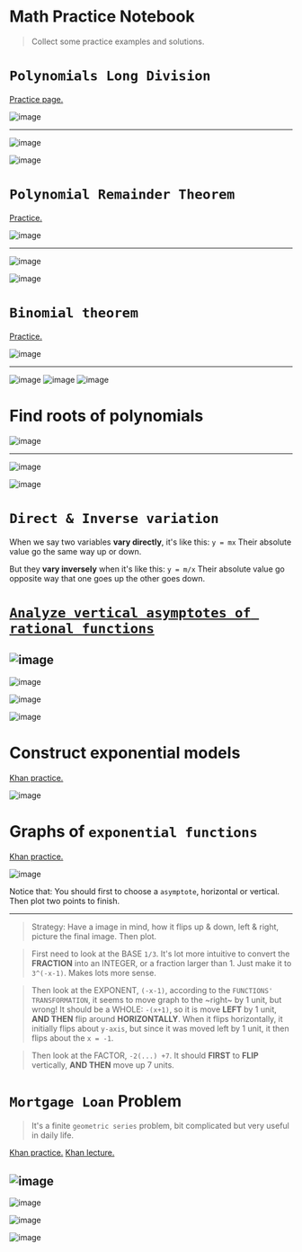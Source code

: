 # Math Practice Notebook
> Collect some practice examples and solutions.


# `Polynomials Long Division`

[Practice page.](https://www.khanacademy.org/math/algebra2/modal/e/divide-polynomials-by-binomials#arithmetic-with-polynomials)

![image](https://user-images.githubusercontent.com/14041622/37635362-1b67c8c2-2c36-11e8-8961-4085f0472c6f.png)

----------------------------------

![image](https://user-images.githubusercontent.com/14041622/37635386-441cf9ea-2c36-11e8-9bce-7bfa69cdbf8c.png)

![image](https://user-images.githubusercontent.com/14041622/37635394-4aa14776-2c36-11e8-9518-ce39188f3c84.png)



# `Polynomial Remainder Theorem`

[Practice.](https://www.khanacademy.org/math/algebra2/modal/e/remainder-theorem-of-polynomials)

![image](https://user-images.githubusercontent.com/14041622/37637143-08dcc472-2c41-11e8-9407-8d5b160a32c8.png)

------------------


![image](https://user-images.githubusercontent.com/14041622/37637213-5d99f1ba-2c41-11e8-871d-6528d53eaea1.png)

![image](https://user-images.githubusercontent.com/14041622/37637222-68247ec0-2c41-11e8-8e02-b65a425a2892.png)



# `Binomial theorem`

[Practice.](https://www.khanacademy.org/math/algebra2?t=practice#polynomial-functions)

![image](https://user-images.githubusercontent.com/14041622/37643075-5ee6bef4-2c5a-11e8-862a-87af4d091a80.png)

--------------------
![image](https://user-images.githubusercontent.com/14041622/37643114-758d102c-2c5a-11e8-8e82-a6f1e2eed319.png)
![image](https://user-images.githubusercontent.com/14041622/37643123-7da8fe6a-2c5a-11e8-9ae6-bbfb510ebdbe.png)
![image](https://user-images.githubusercontent.com/14041622/37643128-8241a850-2c5a-11e8-89a0-f2e5f8d86e7e.png)




# Find roots of polynomials

![image](https://user-images.githubusercontent.com/14041622/37644557-2a49c894-2c5f-11e8-9bf3-949903848cdd.png)

----------------------

![image](https://user-images.githubusercontent.com/14041622/37644642-6de8d176-2c5f-11e8-93c9-83a3f4c77823.png)

![image](https://user-images.githubusercontent.com/14041622/37644655-74ddb33e-2c5f-11e8-87f0-a5c2475fe49c.png)




# `Direct & Inverse variation`

When we say two variables **vary directly**, it's like this:
`y = mx`
Their absolute value go the same way up or down.

But they **vary inversely** when it's like this:
`y = m/x`
Their absolute value go opposite way that one goes up the other goes down.


# [`Analyze vertical asymptotes of rational functions`](https://www.khanacademy.org/math/algebra2/rational-expressions-equations-and-functions/modal/e/analyze-vertical-asymptotes-of-rational-functions)

![image](https://user-images.githubusercontent.com/14041622/37704849-12a12e40-2d35-11e8-8561-8d05d92cf138.png)
--------------------------

![image](https://user-images.githubusercontent.com/14041622/37705030-9f6ffcca-2d35-11e8-9131-790079bf1ca0.png)


![image](https://user-images.githubusercontent.com/14041622/37704874-2a7c1408-2d35-11e8-8ca8-8b430a996512.png)

![image](https://user-images.githubusercontent.com/14041622/37704996-86f41f3c-2d35-11e8-8641-0673184d03a1.png)



# Construct exponential models

[Khan practice.](https://www.khanacademy.org/math/algebra2/modal/e/construct-exponential-models-according-to-rate-of-change)

![image](https://user-images.githubusercontent.com/14041622/37713627-733157fe-2d52-11e8-8be7-7cea56b2fcf6.png)



# Graphs of `exponential functions`

[Khan practice.](https://www.khanacademy.org/math/algebra2/modal/e/graphs-of-exponential-functions#exponential-and-logarithmic-functions)

![image](https://user-images.githubusercontent.com/14041622/37784850-b32cd608-2e33-11e8-8f73-31ab1e07e7f9.png)

Notice that:
You should first to choose a `asymptote`, horizontal or vertical. Then plot two points to finish.

-----------------------

> Strategy: Have a image in mind, how it flips up & down, left & right, picture the final image. Then plot.

> First need to look at the BASE `1/3`. It's lot more intuitive to convert the **FRACTION** into an INTEGER, or a fraction larger than 1. Just make it to `3^(-x-1)`. Makes lots more sense.

> Then look at the EXPONENT, `(-x-1)`, according to the `FUNCTIONS' TRANSFORMATION`, it seems to move graph to the ~right~ by 1 unit, but wrong! 
It should be a WHOLE: `-(x+1)`, so it is move **LEFT** by 1 unit, **AND THEN** flip around **HORIZONTALLY**.
When it flips horizontally, it initially flips about `y-axis`, but since it was moved left by 1 unit, it then flips about the `x = -1`.

> Then look at the FACTOR, `-2(...) +7`. It should **FIRST** to **FLIP** vertically, **AND THEN** move up 7 units.


# `Mortgage Loan` Problem 

> It's a finite `geometric series` problem, bit complicated but very useful in daily life.

[Khan practice.](https://www.khanacademy.org/math/algebra2/modal/e/modeling-with-one-variable-equations-and-inequalities)
[Khan lecture.](https://www.khanacademy.org/math/algebra2/sequences-and-series/alg2-finite-geometric-series-word-problems/v/geometric-series-sum-to-figure-out-mortgage-payments)

![image](https://user-images.githubusercontent.com/14041622/37823732-51a4884e-2ec5-11e8-9f86-a96d1f897db2.png)
-------------------

![image](https://user-images.githubusercontent.com/14041622/37821827-a774c4e2-2ebf-11e8-9554-13674bacfa6d.png)

![image](https://user-images.githubusercontent.com/14041622/37821831-ac223a7e-2ebf-11e8-97c0-9f2ccbcc6e55.png)

![image](https://user-images.githubusercontent.com/14041622/37821724-5d2206c0-2ebf-11e8-9d4d-06fe9ac625a8.png)


